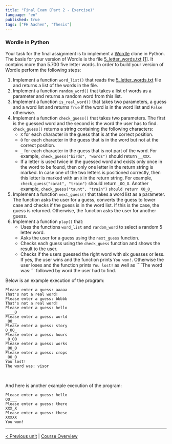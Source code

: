 ```yaml
---
title: "Final Exam (Part 2 - Exercise)"
language: "en"
published: true
tags: ["FH Aachen", "Thesis"]
---
```


### Wordle in Python

Your task for the final assignment is to implement a [Wordle](https://en.wikipedia.org/wiki/Wordle) clone in Python. The basis for your version of Wordle is the file [5_letter_words.txt](files/5_letter_words.txt) [[1]](https://www-cs-faculty.stanford.edu/~knuth/sgb.html). It contains more than 5.700 five letter words. In order to build your version of Wordle perform the following steps:

1. Implement a function ```word_list()``` that reads the [5_letter_words.txt](files/5_letter_words.txt) file and returns a list of the words in the file.
1. Implement a function ```random_word()``` that takes a list of words as a parameter and returns a random word from this list.
1. Implement a function ```is_real_word()``` that takes two parameters, a guess and a word list and returns ```True``` if the word is in the word list and ```False``` otherwise.
1. Implement a function ```check_guess()``` that takes two parameters. The first is the guessed word and the second is the word the user has to find. ```check_guess()``` returns a string containing the following characters:
    - ```X``` for each character in the guess that is at the correct position.
    - ```O``` for each character in the guess that is in the word but not at the correct position.
    - ```_``` for each character in the guess that is not part of the word. For example, ```check_guess("birds", "words")``` should return ```__XXX```.
    - If a letter is used twice in the guessed word and exists only once in the word to be found, then only one letter in the return string is marked. In case one of the two letters is positioned correctly, then this letter is marked with an ```X``` in the return string. For example, ```check_guess("carat", "train")``` should return ```_OO_O```. Another example, ```check_guess("taunt", "train")``` ```should return XO_O_```
1. Implement a function ```next_guess()``` that takes a word list as a parameter. The function asks the user for a guess, converts the guess to lower case and checks if the guess is in the word list. If this is the case, the guess is returned. Otherwise, the function asks the user for another guess.
1. Implement a function ```play()``` that:
    - Uses the functions ```word_list``` and ```random_word``` to select a random 5 letter word.
    - Asks the user for a guess using the ```next_guess``` function.
    - Checks each guess using the ```check_guess``` function and shows the result to the user.
    - Checks if the users guessed the right word with six guesses or less. If yes, the user wins and the function prints ```You won!```. Otherwise the user loses and the function prints ```You lost!``` as well as ````The word was:``` followed by word the user had to find.

Below is an example execution of the program:

```Py
Please enter a guess: aaaaa
That's not a real word!
Please enter a guess: bbbbb
That's not a real word!
Please enter a guess: hello
____O
Please enter a guess: world
_OO__
Please enter a guess: story
O_OO_
Please enter a guess: hours
_O_OO
Please enter a guess: works
_OO_O
Please enter a guess: crops
_OO_O
You lost!
The word was: visor
```

<br>

And here is another example execution of the program:

```Py
Please enter a guess: hello
OO___
Please enter a guess: there
XXX_X
Please enter a guess: these
XXXXX
You won!
```

---

[< Previous unit](/teaching/python-mooc/) | [Course Overview](/teaching/python-mooc)